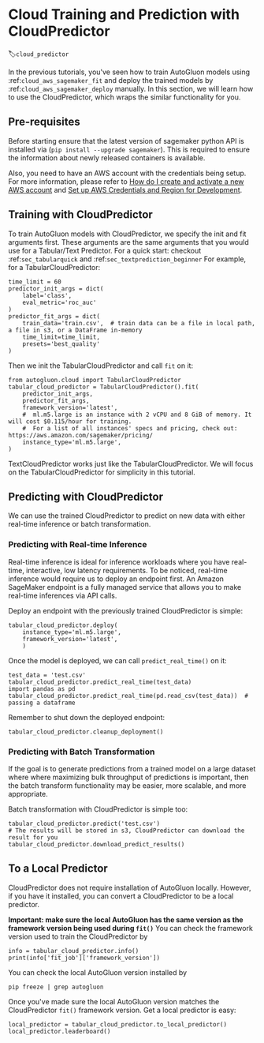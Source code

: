 # Cloud Training and Prediction with CloudPredictor
:label:`cloud_predictor`

In the previous tutorials, you've seen how to train AutoGluon models using :ref:`cloud_aws_sagemaker_fit` and deploy the trained models by :ref:`cloud_aws_sagemaker_deploy` manually. In this section, we will learn how to use the CloudPredictor, which wraps the similar functionality for you.

## Pre-requisites
Before starting ensure that the latest version of sagemaker python API is installed via (`pip install --upgrade sagemaker`). 
This is required to ensure the information about newly released containers is available.

Also, you need to have an AWS account with the credentials being setup. For more information, please refer to [How do I create and activate a new AWS account](https://aws.amazon.com/premiumsupport/knowledge-center/create-and-activate-aws-account/) and [Set up AWS Credentials and Region for Development](https://docs.aws.amazon.com/sdk-for-java/v1/developer-guide/setup-credentials.html).

## Training with CloudPredictor
To train AutoGluon models with CloudPredictor, we specify the init and fit arguments first. These arguments are the same arguments that you would use for a Tabular/Text Predictor. For a quick start: checkout :ref:`sec_tabularquick` and :ref:`sec_textprediction_beginner`
For example, for a TabularCloudPredictor:
```{.python}
time_limit = 60
predictor_init_args = dict(
    label='class',
    eval_metric='roc_auc'
)
predictor_fit_args = dict(
    train_data='train.csv',  # train data can be a file in local path, a file in s3, or a DataFrame in-memory
    time_limit=time_limit,
    presets='best_quality'
)
```
Then we init the TabularCloudPredictor and call `fit` on it:
```{.python}
from autogluon.cloud import TabularCloudPredictor
tabular_cloud_predictor = TabularCloudPredictor().fit(
    predictor_init_args,
    predictor_fit_args,
    framework_version='latest',
    #  ml.m5.large is an instance with 2 vCPU and 8 GiB of memory. It will cost $0.115/hour for training.
    #  For a list of all instances' specs and pricing, check out: https://aws.amazon.com/sagemaker/pricing/
    instance_type='ml.m5.large',
)
```
TextCloudPredictor works just like the TabularCloudPredictor. We will focus on the TabularCloudPredictor for simplicity in this tutorial.

## Predicting with CloudPredictor
We can use the trained CloudPredictor to predict on new data with either real-time inference or batch transformation.

### Predicting with Real-time Inference
Real-time inference is ideal for inference workloads where you have real-time, interactive, low latency requirements. To be noticed, real-time inference would require us to deploy an endpoint first. An Amazon SageMaker endpoint is a fully managed service that allows you to make real-time inferences via API calls.

Deploy an endpoint with the previously trained CloudPredictor is simple:
```{.python}
tabular_cloud_predictor.deploy(
    instance_type='ml.m5.large',
    framework_version='latest',
    )
```

Once the model is deployed, we can call `predict_real_time()` on it:
```{.python}
test_data = 'test.csv'
tabular_cloud_predictor.predict_real_time(test_data)
import pandas as pd
tabular_cloud_predictor.predict_real_time(pd.read_csv(test_data))  # passing a dataframe
```

Remember to shut down the deployed endpoint:
```{.python}
tabular_cloud_predictor.cleanup_deployment()
```

### Predicting with Batch Transformation
If the goal is to generate predictions from a trained model on a large dataset where where maximizing bulk throughput of predictions is important, then the batch transform functionality may be easier, more scalable, and more appropriate.

Batch transformation with CloudPredictor is simple too:
```{.python}
tabular_cloud_predictor.predict('test.csv')
# The results will be stored in s3, CloudPredictor can download the result for you
tabular_cloud_predictor.download_predict_results()
```

## To a Local Predictor
CloudPredictor does not require installation of AutoGluon locally. However, if you have it installed, you can convert a CloudPredictor to be a local predictor.

**Important: make sure the local AutoGluon has the same version as the framework version being used during `fit()`**
You can check the framework version used to train the CloudPredictor by
```{.python}
info = tabular_cloud_predictor.info()
print(info['fit_job']['framework_version'])
```
You can check the local AutoGluon version installed by
```{.bash}
pip freeze | grep autogluon
```
Once you've made sure the local AutoGluon version matches the CloudPredictor `fit()` framework version. Get a local predictor is easy:
```{.python}
local_predictor = tabular_cloud_predictor.to_local_predictor()
local_predictor.leaderboard()
```
